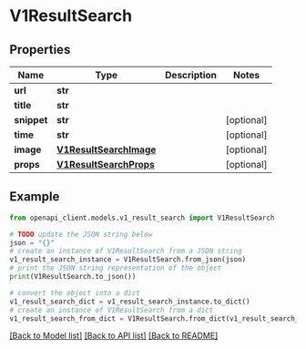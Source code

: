 # V1ResultSearch


## Properties

Name | Type | Description | Notes
------------ | ------------- | ------------- | -------------
**url** | **str** |  | 
**title** | **str** |  | 
**snippet** | **str** |  | [optional] 
**time** | **str** |  | [optional] 
**image** | [**V1ResultSearchImage**](V1ResultSearchImage.md) |  | [optional] 
**props** | [**V1ResultSearchProps**](V1ResultSearchProps.md) |  | [optional] 

## Example

```python
from openapi_client.models.v1_result_search import V1ResultSearch

# TODO update the JSON string below
json = "{}"
# create an instance of V1ResultSearch from a JSON string
v1_result_search_instance = V1ResultSearch.from_json(json)
# print the JSON string representation of the object
print(V1ResultSearch.to_json())

# convert the object into a dict
v1_result_search_dict = v1_result_search_instance.to_dict()
# create an instance of V1ResultSearch from a dict
v1_result_search_from_dict = V1ResultSearch.from_dict(v1_result_search_dict)
```
[[Back to Model list]](../README.md#documentation-for-models) [[Back to API list]](../README.md#documentation-for-api-endpoints) [[Back to README]](../README.md)


